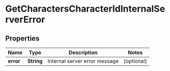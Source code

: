 
# GetCharactersCharacterIdInternalServerError

## Properties
Name | Type | Description | Notes
------------ | ------------- | ------------- | -------------
**error** | **String** | Internal server error message |  [optional]




